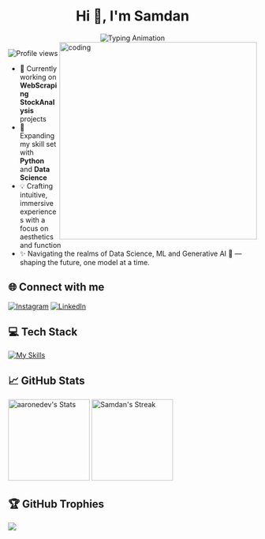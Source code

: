 <h1 align="center">Hi 👋, I'm Samdan</h1>

<div align="center">
  <img src="https://readme-typing-svg.demolab.com?font=Calibiri+Code&weight=900&size=35&pause=1000&color=9418F7&center=true&vCenter=true&width=500&height=100&lines=Software Developer!!;Problem+Solver;" alt="Typing Animation">
</div>

<img align= "right" alt="coding" width="400" src="https://github.com/user-attachments/assets/0a077af0-d14d-4976-97af-810c8eb12685">


![Profile views](https://komarev.com/ghpvc/?username=samdansk2&label=Profile%20views&color=60598F&style=flat)

- 🔭 Currently working on **WebScraping StockAnalysis** projects
- 🌱 Expanding my skill set with **Python** and **Data Science**
-  💡 Crafting intuitive, immersive experiences with a focus on aesthetics and function
- ✨ Navigating the realms of Data Science, ML and Generative AI 🚀 — shaping the future, one model at a time.

## 🌐 Connect with me
[![Instagram](https://img.shields.io/badge/Instagram-E4405F?style=for-the-badge&logo=instagram&logoColor=white)](https://www.instagram.com/_drag__xagger_/) [![LinkedIn](https://img.shields.io/badge/LinkedIn-0077B5?style=for-the-badge&logo=linkedin&logoColor=white)](https://www.linkedin.com/in/samdanshaik) 


## 💻 Tech Stack

[![My Skills](https://skillicons.dev/icons?i=js,html,css,py,github,git,mysql,regex,selenium,vscode)](https://skillicons.dev)

## 📈 GitHub Stats
<div>
  <p align="left">
    <img src="https://github-readme-stats.vercel.app/api?username=samdansk2&theme=yeblu&show_icons=true&hide_border=true&count_private=true" alt="aaronedev's Stats" height="165">
    <img src="https://github-readme-streak-stats.herokuapp.com/?user=samdansk2&theme=yeblu&hide_border=true" alt="Samdan's Streak" height="165">
  </p>
</div>


## 🏆 GitHub Trophies
![](https://github-profile-trophy.vercel.app/?username=samdansk2&theme=radical&no-frame=false&no-bg=true&margin-w=4)
